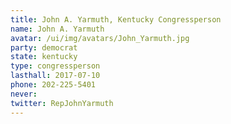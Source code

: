 ```yaml
---
title: John A. Yarmuth, Kentucky Congressperson
name: John A. Yarmuth
avatar: /ui/img/avatars/John_Yarmuth.jpg
party: democrat
state: kentucky
type: congressperson
lasthall: 2017-07-10
phone: 202-225-5401
never:
twitter: RepJohnYarmuth
---
```

